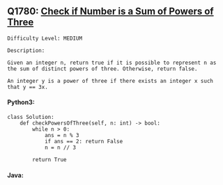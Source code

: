 ## Q1780: [Check if Number is a Sum of Powers of Three](https://leetcode.com/problems/check-if-number-is-a-sum-of-powers-of-three/)

```
Difficulty Level: MEDIUM
```

```
Description:

Given an integer n, return true if it is possible to represent n as the sum of distinct powers of three. Otherwise, return false.

An integer y is a power of three if there exists an integer x such that y == 3x.
```

#### Python3:

```
class Solution:
    def checkPowersOfThree(self, n: int) -> bool:
        while n > 0:
            ans = n % 3
            if ans == 2: return False
            n = n // 3

        return True
```

#### Java:

```

```